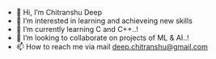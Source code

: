 - 👋 Hi, I’m Chitranshu Deep
- 👀 I’m interested in learning and achieveing new skills
- 🌱 I’m currently learning C and C++..!
- 💞️ I’m looking to collaborate on projects of ML & AI..!
- 📫 How to reach me via mail deep.chitranshu@gmail.com

<!---
deep-chitranshu/deep-chitranshu is a ✨ special ✨ repository because its `README.md` (this file) appears on your GitHub profile.
You can click the Preview link to take a look at your changes.
--->
